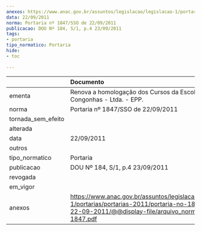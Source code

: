 ```yaml
---
anexos: https://www.anac.gov.br/assuntos/legislacao/legislacao-1/portarias/portarias-2011/portaria-no-1847-sso-de-22-09-2011/@@display-file/arquivo_norma/PA2011-1847.pdf
data: 22/09/2011
norma: Portaria nº 1847/SSO de 22/09/2011
publicacao: DOU Nº 184, S/1, p.4 23/09/2011
tags:
- portaria
tipo_normatico: Portaria
hide: 
- toc 
 
---
```


|                    | Documento                                                                                                                                                         |
|:-------------------|:------------------------------------------------------------------------------------------------------------------------------------------------------------------|
| ementa             | Renova a homologação dos Cursos da Escola Técnica Congonhas - Ltda. - EPP.                                                                                        |
| norma              | Portaria nº 1847/SSO de 22/09/2011                                                                                                                                |
| tornada_sem_efeito |                                                                                                                                                                   |
| alterada           |                                                                                                                                                                   |
| data               | 22/09/2011                                                                                                                                                        |
| outros             |                                                                                                                                                                   |
| tipo_normatico     | Portaria                                                                                                                                                          |
| publicacao         | DOU Nº 184, S/1, p.4 23/09/2011                                                                                                                                   |
| revogada           |                                                                                                                                                                   |
| em_vigor           |                                                                                                                                                                   |
| anexos             | https://www.anac.gov.br/assuntos/legislacao/legislacao-1/portarias/portarias-2011/portaria-no-1847-sso-de-22-09-2011/@@display-file/arquivo_norma/PA2011-1847.pdf |